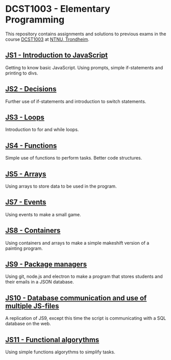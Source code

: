 # DCST1003 - Elementary Programming
This repository contains assignments and solutions to previous exams in the course [DCST1003](https://www.ntnu.edu/studies/courses/DCST1003) at [NTNU, Trondheim](https://www.ntnu.edu/).

## [JS1 - Introduction to JavaScript](https://github.com/ipeglin/DCST1003/tree/master/Assignments/js-ov01-ian-philip-eglin)
Getting to know basic JavaScript. Using prompts, simple if-statements and printing to divs.

## [JS2 - Decisions](https://github.com/ipeglin/DCST1003/tree/master/Assignments/js-ov02-ian-philip-eglin)
Further use of if-statements and introduction to switch statements.

## [JS3 - Loops](https://github.com/ipeglin/DCST1003/tree/master/Assignments/js-ov03-ian-philip-eglin)
Introduction to for and while loops. 

## [JS4 - Functions](https://github.com/ipeglin/DCST1003/tree/master/Assignments/js-ov04-ian-philip-eglin)
Simple use of functions to perform tasks. Better code structures.

## [JS5 - Arrays](https://github.com/ipeglin/DCST1003/tree/master/Assignments/js-ov05-ian-philip-eglin)
Using arrays to store data to be used in the program.

## [JS7 - Events](https://github.com/ipeglin/DCST1003/tree/master/Assignments/js-ov07-ian-philip-eglin)
Using events to make a small game.

## [JS8 - Containers](https://github.com/ipeglin/DCST1003/tree/master/Assignments/js-ov08-ian-philip-eglin)
Using containers and arrays to make a simple makeshift version of a painting program.

## [JS9 - Package managers](https://github.com/ipeglin/DCST1003/tree/master/Assignments/js-ov09-ian-philip-eglin)
Using git, node.js and electron to make a program that stores students and their emails in a JSON database.

## [JS10 - Database communication and use of multiple JS-files](https://github.com/ipeglin/DCST1003/tree/master/Assignments/js-ov10-ian-philip-eglin)
A replication of JS9, except this time the script is communicating with a SQL database on the web.

## [JS11 - Functional algorythms](https://github.com/ipeglin/DCST1003/tree/master/Assignments/js-ov11-ian-philip-eglin)
Using simple functions algorythms to simplify tasks.
